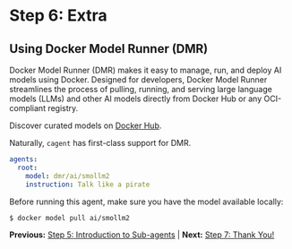 # Step 6: Extra

## Using Docker Model Runner (DMR)

Docker Model Runner (DMR) makes it easy to manage, run, and deploy AI models using Docker. Designed for developers,
Docker Model Runner streamlines the process of pulling, running, and serving large language models (LLMs) and other AI
models directly from Docker Hub or any OCI-compliant registry.

Discover curated models on [Docker Hub](https://hub.docker.com/u/ai).

Naturally, `cagent` has first-class support for DMR.

```yaml
agents:
  root:
    model: dmr/ai/smollm2
    instruction: Talk like a pirate
```

Before running this agent, make sure you have the model available locally:

```console
$ docker model pull ai/smollm2
```

**Previous:** [Step 5: Introduction to Sub-agents](step4_sharing_agents.md) | **Next:** [Step 7: Thank
You!](step7_thankyou.md)
